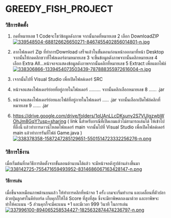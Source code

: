# GREEDY_FISH_PROJECT
### วิธีการติดตั้ง
 
1. กดที่หมายเลข 1 Codeจะโชว์ข้อมูลดังภาพ จากนั้นกดที่หมายเลข 2 เลือก DownloadZIP
[![339548504-688126626650271-8467455402856014801-n.jpg](https://i.postimg.cc/c4gDbsKg/339548504-688126626650271-8467455402856014801-n.jpg)](https://postimg.cc/GHRJBnxd)


2. ลากโฟลเดอร์ Zip ที่ทําการDownload เสร็จแล้วในขั้นตอนก่อนหน้าออกมาที่หน้า Desktop จากนั้นให้กดคลิกขวาที่โฟลเดอร์ตามหมายเลข 3 จะขึ้นข้อมูลดังภาพจากนั้นคลิกหมายเลข 4 เลือก Extra All...หน้าจอจะแสดงข้อมูลดังภาพจากนั้นคลิกที่หมายเลข 5 Extract เพื่อแตกไฟล์
[![338306866-1339454073503439-787888355972616004-n.jpg](https://i.postimg.cc/mrmtryKx/338306866-1339454073503439-787888355972616004-n.jpg)](https://postimg.cc/XZyVHdVx)



4. เจากนั้นไปที่ Visual Studio เพื่อเปิดโฟลด์เดอร์ SRC



5. หน้าจอแสดงโฟลเดอร์ย่อยที่อยู่ภายในโฟลเดอร์ ......... จากนั้นคลิกเลือกหมายเลข 8 ...... .jar



6. หน้าจอแสดงโฟลเดอร์ย่อยและไฟล์ที่อยู่ภายในโฟลเดอร์ ..... .jar จากนั้นเลือกเปิดไฟล์คลิกที่หมายเลข 9 ...... .jar



7. https://drive.google.com/drive/folders/1qUAnLLcDKsuny2S7VUlgzwbWOhJm8GqY?usp=sharing ( link นี้สำหรับกรณีที่เปิดเกมแล้วไม่สามารถเล่นได้ ให้เข้าไปที่ลิ้งนี้ แล้วทำการดาวน์โหลดโฟลเดอร์ main จากนั้นไปที่ Visual Studio เพื่อเปิดโฟลด์เดอร์ main แล้วทำการรันที่ไฟล์ Game.java )
[![338378358-1587247285129651-5501514723332256276-n.png](https://i.postimg.cc/GhWJXkPy/338378358-1587247285129651-5501514723332256276-n.png)](https://postimg.cc/ykTZd3b1)







 ### วิธีการใช้งาน
 เมื่อเริ่มต้นที่กดวิธีการติดตั้งจากขั้นตอนด้านบนได้แล้ว จะมีหน้าจอดังรูปด้านล่างขึ้นมา 
[![338142725-755471659493952-8314686067163428147-n.png](https://i.postimg.cc/wvpbsXPH/338142725-755471659493952-8314686067163428147-n.png)](https://postimg.cc/ns31yDpw)
 
 #### วิธีการเล่น
 
 เมื่อขึ้นจอเหมือนภาพด้านบนแล้ว ให้ทำการคลิกที่หน้าจอ 1 ครั้ง เกมจะเริ่มทำงาน และเคลื่อนที่ตัวปลาด้วยปุ่มลูกศรในคีย์บอร์ด
 เก็บคุกกี้ให้ได้ Score ที่สูงที่สุด ซึ่งจะมียาพิษตกลงมาด้วย และยาพิษจะทำให้คะแนน -5 ส่วนคุกกี้จะมีคะแนน +1 และมีเวลา 999 วินาที ในการเล่น
 [![337996100-894065258534427-1825632874474236797-n.png](https://i.postimg.cc/kGDNVDnq/337996100-894065258534427-1825632874474236797-n.png)](https://postimg.cc/gLFLQzXT)
